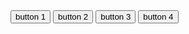 <html>
<head><title>button.com</title>
   <script>
       var x = null;
       var y = null;
       function button1(){
       x = setTimeout(function(){alert("boom you're dead"); }, 5000);
       }
       function button2(){
       clearTimeout(x);
       window.alert("You saved the day");
       }
   
   </script> 
</head>
<body>
    <button onclick="button1()">button 1</button>
    <button onclick="button2()">button 2</button>
    <button>button 3</button>
    <button>button 4</button>


</body>
</html>
